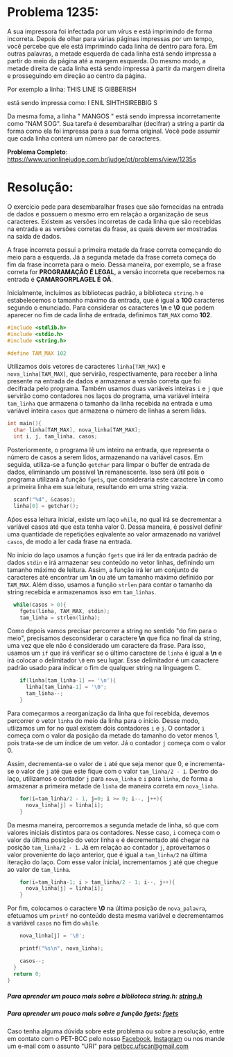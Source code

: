 # Problema 1235:    

A sua impressora foi infectada por um vírus e está imprimindo de forma incorreta. Depois de olhar para várias páginas impressas por um tempo, você percebe que ele está imprimindo cada linha de dentro para fora. Em outras palavras, a metade esquerda de cada linha está sendo impressa a partir do meio da página até a margem esquerda. Do mesmo modo, a metade direita de cada linha está sendo impressa à partir da margem direita e prosseguindo em direção ao centro da página.

Por exemplo a linha:
THIS LINE IS GIBBERISH

está sendo impressa como:
I ENIL SIHTHSIREBBIG S

Da mesma foma, a linha " MANGOS " está sendo impressa incorretamente como "NAM  SOG". Sua tarefa é desembaralhar (decifrar) a string a partir da forma como ela foi impressa para a sua forma original. Você pode assumir que cada linha conterá um número par de caracteres.

**Problema Completo**: https://www.urionlinejudge.com.br/judge/pt/problems/view/1235s


# Resolução:

O exercício pede para desembaralhar frases que são fornecidas na entrada de dados e possuem o mesmo erro em relação a organização de seus caracteres. Existem as versões incorretas de cada linha que são recebidas na entrada e as versões corretas da frase, as quais devem ser mostradas na saída de dados.

 A frase incorreta possui a primeira metade da frase correta começando do meio para a esquerda. Já a segunda metade da frase correta começa do fim da frase incorreta para o meio. Dessa maneira, por exemplo, se a frase correta for **PROGRAMAÇÃO É LEGAL**, a versão incorreta que recebemos na entrada é **ÇAMARGORPLAGEL É OÃ**.


Inicialmente, incluímos as bibliotecas padrão, a biblioteca `string.h` e estabelecemos o tamanho máximo da entrada, que é igual a **100** caracteres segundo o enunciado. Para considerar os caracteres **\n** e **\0** que podem aparecer no fim de cada linha de entrada, definimos `TAM_MAX` como **102**.

```c
#include <stdlib.h>
#include <stdio.h>
#include <string.h>

#define TAM_MAX 102
```

Utilizamos dois vetores de caracteres `linha[TAM_MAX]` e `nova_linha[TAM_MAX]`, que servirão, respectivamente, para receber a linha presente na entrada de dados e armazenar a versão correta que foi decifrada pelo programa. Também usamos duas variáveis inteiras `i` e `j` que servirão como contadores nos laços do programa, uma variável inteira `tam_linha` que armazena o tamanho da linha recebida na entrada e uma variável inteira `casos` que armazena o número de linhas a serem lidas.

```c
int main(){
  char linha[TAM_MAX], nova_linha[TAM_MAX];
  int i, j, tam_linha, casos;
```
Posteriormente, o programa lê um inteiro na entrada, que representa o número de casos a serem lidos, armazenando na variável casos. Em seguida, utiliza-se a função `getchar` para limpar o buffer de entrada de dados, eliminando um possível **\n** remanescente. Isso será útil pois o programa utilizará a função `fgets`, que consideraria este caractere **\n** como a primeira linha em sua leitura, resultando em uma string vazia.

```c
  scanf("%d", &casos);
  linha[0] = getchar();
```

Aṕos essa leitura inicial, existe um laço `while`, no qual irá se decrementar a variável casos até que esta tenha valor 0. Dessa maneira, é possível definir uma quantidade de repetições eqivalente ao valor armazenado na variável `casos`, de modo a ler cada frase na entrada.

No início do laço usamos a função `fgets` que irá ler da entrada padrão de dados `stdin` e irá armazenar seu conteúdo no vetor linhas, definindo um tamanho máximo de leitura. Assim, a função irá ler um conjunto de caracteres até encontrar um **\n** ou até um tamanho máximo definido por `TAM_MAX`. Além disso, usamos a função `strlen` para contar o tamanho da string recebida e armazenamos isso em `tam_linhas`.

```c
  while(casos > 0){
    fgets(linha, TAM_MAX, stdin);
    tam_linha = strlen(linha);
```

Como depois vamos precisar percorrer a string no sentido "do fim para o meio", precisamos desconsiderar o caractere **\n** que fica no final da string, uma vez que ele não é considerado um caractere da frase. Para isso, usamos um `if` que irá verificar se o último caractere de `linha` é igual a **\n** e irá colocar o delimitador `\0` em seu lugar. Esse delimitador é um caractere padrão usado para índicar o fim de qualquer string na linguagem C.


```c
    if(linha[tam_linha-1] == '\n'){
      linha[tam_linha-1] = '\0';
      tam_linha--;
    }
```

Para começarmos a reorganização da linha que foi recebida, devemos percorrer o vetor `linha` do meio da linha para o início. Desse modo, utlizamos um for no qual existem dois contadores `i` e `j`. O contador `i` começa com o valor da posição da metade do tamanho do vetor menos 1, pois trata-se de um índice de um vetor. Já o contador `j` começa com o valor 0.

 Assim, decrementa-se o valor de `i` até que seja menor que 0, e incrementa-se o valor de `j` até que este fique com o valor `tam_linha/2 - 1`. Dentro do laço, utilizamos o contador `j` para `nova_linha` e `i` para `linha`, de forma a armazenar a primeira metade de `linha` de maneira correta em `nova_linha`.

```c
    for(i=tam_linha/2 - 1, j=0; i >= 0; i--, j++){
      nova_linha[j] = linha[i];
    }
```

Da mesma maneira, percorremos a segunda metade de linha, só que com valores iniciais distintos para os contadores. Nesse caso, `i` começa com o valor da última posição do vetor linha e é decrementado até chegar na posição `tam_linha/2 - 1`. Já em relação ao contador `j`, aproveitamos o valor proveniente do laço anterior, que é igual a `tam_linha/2` na última iteração do laço. Com esse valor inicial, incrementamos `j` até que chegue ao valor de `tam_linha`.

```c
    for(i=tam_linha-1; i > tam_linha/2 - 1; i--, j++){
      nova_linha[j] = linha[i];
    }
```

Por fim, colocamos o caractere **\0** na última posição de `nova_palavra`, efetuamos um `printf` no conteúdo desta mesma variável e decrementamos a variável `casos` no fim do `while`.

```c
    nova_linha[j] = '\0';

    printf("%s\n", nova_linha);

    casos--;
  }
  return 0;
}
```

##### Para aprender um pouco mais sobre a biblioteca string.h: [string.h](http://linguagemc.com.br/a-biblioteca-string-h/)

##### Para aprender um pouco mais sobre a função fgets: [fgets](https://www.pucsp.br/~so-comp/cursoc/aulas/c970.html)

Caso tenha alguma dúvida sobre este problema ou sobre a resolução, entre em contato com o PET-BCC pelo nosso
[Facebook](https://www.facebook.com/petbcc/),
[Instagram](https://www.instagram.com/petbcc.ufscar/)
ou nos mande um e-mail com o assunto "URI" para  petbcc.ufscar@gmail.com
